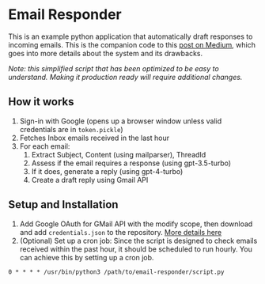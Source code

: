 # Email Responder
This is an example python application that automatically draft responses to incoming emails. This is the companion code to this [post on Medium](#), which goes into more details about the system and its drawbacks.

*Note: this simplified script that has been optimized to be easy to understand. Making it production ready will require additional changes.*

## How it works
1. Sign-in with Google (opens up a browser window unless valid credentials are in `token.pickle`)
2. Fetches Inbox emails received in the last hour
3. For each email:
    1. Extract Subject, Content (using mailparser), ThreadId
    2. Assess if the email requires a response (using gpt-3.5-turbo)
    3. If it does, generate a reply (using gpt-4-turbo)
    4. Create a draft reply using Gmail API

## Setup and Installation
1. Add Google OAuth for GMail API with the modify scope, then download and add `credentials.json` to the repository. [More details here](https://developers.google.com/workspace/guides/create-credentials)
2. (Optional) Set up a cron job: Since the script is designed to check emails received within the past hour, it should be scheduled to run hourly. You can achieve this by setting up a cron job.
```cron
0 * * * * /usr/bin/python3 /path/to/email-responder/script.py
```
